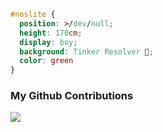 










```css
#noslite { 
  position: >/dev/null; 
  height: 170cm; 
  display: boy; 
  background: Tinker Resolver 🔨; 
  color: green 
}
```

### My Github Contributions

![](https://raw.githubusercontent.com/nov23e/nov23e/main/assets/github-contribution-grid-snake.svg)              
